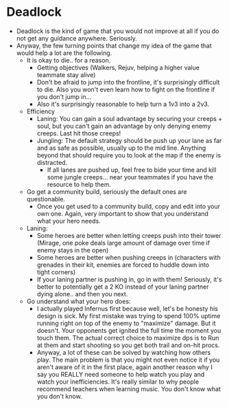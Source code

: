 # Deadlock
- Deadlock is the kind of game that you would not improve at all if you do not get any guidance anywhere. Seriously.
- Anyway, the few turning points that change my idea of the game that would help a lot are the following.
    - It is okay to die.. for a reason.
        - Getting objectives (Walkers, Rejuv, helping a higher value teammate stay alive)
        - Don't be afraid to jump into the frontline, it's surprisingly difficult to die. Also you won't even learn how to fight on the frontline if you don't jump in...
        - Also it's surprisingly reasonable to help turn a 1v3 into a 2v3.
    - Efficiency
        - Laning: You can gain a soul advantage by securing your creeps + soul, but you can't gain an advantage by only denying enemy creeps. Last hit those creeps!
        - Jungling: The default strategy should be push up your lane as far and as safe as possible, usually up to the mid line. Anything beyond that should require you to look at the map if the enemy is distracted.
            - If all lanes are pushed up, feel free to bide your time and kill some jungle creeps... near your teammates if you have the resource to help them.
    - Go get a community build, seriously the default ones are questionable.
        - Once you get used to a community build, copy and edit into your own one. Again, very important to show that you understand what your hero needs.
    - Laning:
        - Some heroes are better when letting creeps push into their tower (Mirage, one poke deals large amount of damage over time if enemy stays in the open)
        - Some heroes are better when pushing creeps in (characters with grenades in their kit, enemies are forced to huddle down into tight corners)
        - If your laning partner is pushing in, go in with them! Seriously, it's better to potentially get a 2 KO instead of your laning partner dying alone.. and then you next.
    - Go understand what your hero does:
        - I actually played Infernus first because well, let's be honesty his design is sick. My first mistake was trying to spend 100% uptime running right on top of the enemy to "maximize" damage. But it doesn't. Your opponents get ignited the full time the moment you touch them. The actual correct choice to maximize dps is to Run at them and start shooting so you get both trail and on-hit procs.
        - Anyway, a lot of these can be solved by watching how others play. The main problem is that you might not even notice it if you aren't aware of it in the first place, again another reason why I say you REALLY need someone to help watch you play and watch your inefficiencies. It's really similar to why people recommend teachers when learning music. You don't know what you don't know.